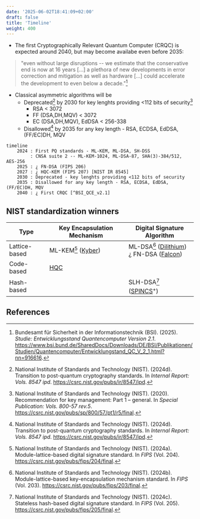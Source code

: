 ```yaml
---
date: '2025-06-02T18:41:09+02:00'
draft: false
title: 'Timeline'
weight: 400
---
```


- The first Cryptographically Relevant Quantum Computer (CRQC) is expected around 2040, but may become availabe even before 2035:
> "even without large disruptions -- we estimate that the conservative end is now at 16 years [...] a plethora of new developments in error correction and mitigation as well as hardware [...] could accelerate the development to even below a decade."​[^BSI_QCE_v2.1]

- Classical asymmetric algorithms will be
  - Deprecated[^NIST_IR_8547] by 2030 for key lenghts providing <112 bits​ of security​[^NIST_SP_800-57]
    - RSA < 3072
    - FF (DSA,DH,MQV) < 3072​
    - EC (DSA,DH,MQV), EdDSA < 256-338​
  - Disallowed[^NIST_IR_8547] by 2035 for any key length -​ RSA, ECDSA, EdDSA, (FF/EC)DH, MQV​


```mermaid
timeline
    2024 : First PQ standards - ML-KEM​, ML-DSA​, SH-DSS
         : CNSA suite 2 -- ML-KEM-1024, ML-DSA-87, SHA(3)-384/512, AES-256​
    2025 : ¿ FN-DSA (FIPS 206)
    2027 : ¿ HQC-KEM (FIPS 207) [NIST IR 8545]​
    2030 : Deprecated - key lenghts providing <112 bits​ of security
    2035 : Disallowed for any key length -​ RSA, ECDSA, EdDSA, (FF/EC)DH, MQV​
    2040 : ¿ First CRQC [^BSI_QCE_v2.1]
```
## NIST standardization winners

| Type          | Key Encapsulation Mechanism             | Digital Signature Algorithm            |
| ---           | ---             | ---                  |
| Lattice-based | ML-KEM[^FIPS_203] ([Kyber][Kyber]) | ML-DSA[^FIPS_204] ([Dilithium][Dilithium]) <br> ¿ FN-DSA ([Falcon][Falcon])  |
| Code-based | [HQC][HQC]         |                      |
| Hash-based |                    | SLH-DSA[^FIPS_205] ([SPINCS][SPINCS]$^+$) |

[HQC]: https://pqc-hqc.org/
[SPINCS]: https://sphincs.org/
[Kyber]: https://en.wikipedia.org/wiki/Kyber
[Dilithium]: https://pq-crystals.org/dilithium/index.shtml
[Falcon]: https://falcon-sign.info/

## References

[^BSI_QCE_v2.1]: Bundesamt für Sicherheit in der Informationstechnik (BSI). (2025).
*Studie: Entwicklungsstand Quantencomputer Version 2.1*.
<https://www.bsi.bund.de/SharedDocs/Downloads/DE/BSI/Publikationen/Studien/Quantencomputer/Entwicklungstand_QC_V_2_1.html?nn=916616>.

[^FIPS_203]: National Institute of Standards and Technology (NIST). (2024a).
Module-lattice-based digital signature standard. In *FIPS* (Vol. 204).
<https://csrc.nist.gov/pubs/fips/204/final​>.

[^FIPS_204]: National Institute of Standards and Technology (NIST). (2024b).
Module-lattice-based key-encapsulation mechanism standard. In *FIPS*
(Vol. 203). <https://csrc.nist.gov/pubs/fips/203/final​>.

[^FIPS_205]: National Institute of Standards and Technology (NIST). (2024c).
Stateless hash-based digital signature standard. In *FIPS* (Vol. 205).
<https://csrc.nist.gov/pubs/fips/205/final​>.

[^NIST_IR_8547]: National Institute of Standards and Technology (NIST). (2024d).
Transition to post-quantum cryptography standards. In *Internal Report:
Vols. 8547 ipd*. <https://csrc.nist.gov/pubs/ir/8547/ipd>.

[^NIST_SP_800-57]: National Institute of Standards and Technology (NIST). (2020).
Recommendation for key management: Part 1 – general. In *Special
Publication: Vols. 800-57 rev.5*.
<https://csrc.nist.gov/pubs/sp/800/57/pt1/r5/final​>.